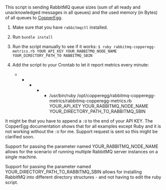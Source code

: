 This script is sending RabbitMQ queue sizes (sum of all ready and unacknowledged messages in all queues) and the used memory (in Bytes) of all queues to [CopperEgg](http://www.copperegg.com/).

1. Make sure that you have `rabbitmqctl` installed.
2. Run `bundle install`
3. Run the script manually to see if it works: `$ ruby rabbitmq-copperegg-metrics.rb YOUR_API_KEY YOUR_RABBITMQ_NODE_NAME YOUR_DIRECTORY_PATH_TO RABBITMQ_SBIN`
4. Add the script to your Crontab to let it report metrics every minute:

     * * * * * /usr/bin/ruby /opt/copperegg/rabbitmq-copperegg-metrics/rabbitmq-copperegg-metrics.rb YOUR_API_KEY YOUR_RABBITMQ_NODE_NAME YOUR_DIRECTORY_PATH_TO_RABBITMQ_SBIN

It might be that you have to append a `:U` to the end of your API KEY. The CopperEgg documentation shows that for all examples except Ruby and it is not working without the `:U` for me. Support request is sent so this might be clarified soon.

Support for passing the parameter named YOUR_RABBITMQ_NODE_NAME allows for the scenario of running multiple RabbitMQ server instances on a single machine.

Support for passing the parameter named YOUR_DIRECTORY_PATH_TO_RABBITMQ_SBIN allows for installing RabbitMQ into different directory structures - and not having to edit the ruby script.
